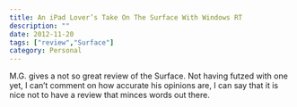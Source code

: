 ```yaml
---
title: An iPad Lover’s Take On The Surface With Windows RT
description: ""
date: 2012-11-20
tags: ["review","Surface"]
category: Personal
---
```



M.G. gives a not so great review of the Surface. Not having futzed with one yet, I can’t comment on how accurate his opinions are, I can say that it is nice not to have a review that minces words out there.
